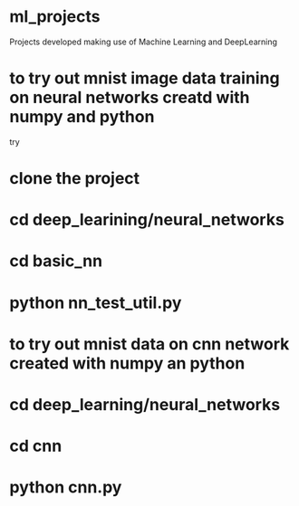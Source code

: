 # ml_projects
Projects developed making use of Machine Learning and DeepLearning 

# to try out mnist image data training on neural networks creatd with numpy and python
try
# clone the project
# cd deep_learining/neural_networks
# cd basic_nn
# python nn_test_util.py

# to try out mnist data on cnn network created with numpy an python

# cd deep_learning/neural_networks
# cd cnn
# python cnn.py
